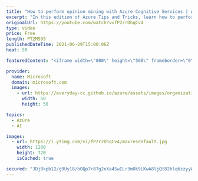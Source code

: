 ```yaml
---
title: "How to perform opinion mining with Azure Cognitive Services | Azure Tips and Tricks"
excerpt: "In this edition of Azure Tips and Tricks, learn how to perform opinion mining with Microsoft Azure Cognitive Services.     For more tips and tricks, visit: https://aka.ms/azuretipsandtricks  Get started with 12 months of free services and $200 USD in credit. Create your free account today with Microsoft"
originalUrl: https://youtube.com/watch?v=fP2rrDhqCv4
type: video
price: Free
length: PT2M59S
publishedDateTime: 2021-06-29T15:00:06Z
heat: 50

featuredContent: "<iframe width=\"800\" height=\"500\" frameborder=\"0\" src=\"https://www.youtube.com/embed/fP2rrDhqCv4\" allow=\"accelerometer; autoplay; encrypted-media; gyroscope; picture-in-picture\" allowfullscreen></iframe>"

provider:
  name: Microsoft
  domain: microsoft.com
  images:
    - url: https://everyday-cc.github.io/azure/assets/images/organizations/microsoft.com-50x50.jpg
      width: 50
      height: 50

topics:
  - Azure
  - AI

images:
  - url: https://i.ytimg.com/vi/fP2rrDhqCv4/maxresdefault.jpg
    width: 1280
    height: 720
    isCached: true

secured: "JDj8kpb12/g9Uy18/bOQp7+87g2eXa4SwILr3mOk9LKwA8ljQt82hlq6zzyyWWHAhNtq8wPOzmcmfxot5CdisMd17SnvvojrQjwF+8AEjY01XVwugjEAIQEcLo9Zq0TJFW+JED5NQzqr/U8nWhkslZfKwSOm0n654AsmArCzJGjPn21Y3fcJcsj1p5QahEQ8CH3DgQR9PefdX+kVLXStq2vHEEKQxK1HBcgLX7T9hngVFqT5CdZKkKqeSJDomdKf2uM9XNrdHPEbh9mSCKCE7B+9rZwwSdMXo+NrV5xjWtr7a0MBJ2Giu2E66liJqxbiwQoWfK2XrbMl3jjNj0vSKbf2zwMVZoeE3gtyNruEhm9rQinl8v/6I+Fot0Xo0NXkBkaekUpt6N3cGBzFOpiv6Kh+IW4RjtuKb2yTwMTfUc8=;P/evqbGKwTZ6maFo7WvBzg=="
---
```


